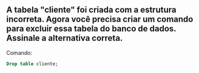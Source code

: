 ## A tabela "cliente" foi criada com a estrutura incorreta. Agora você precisa criar um comando para excluir essa tabela do banco de dados. Assinale a alternativa correta.
Comando:
```sql
Drop table cliente;
```
